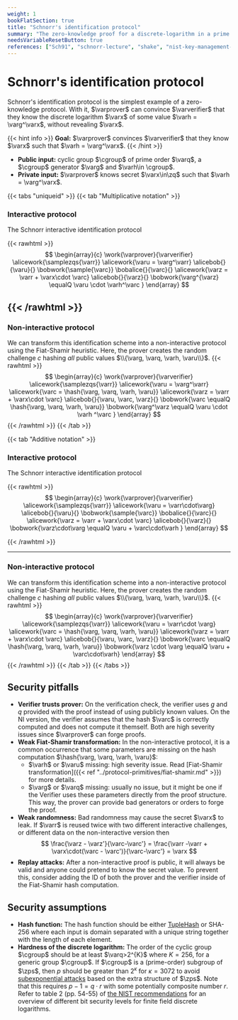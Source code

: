 ```yaml
---
weight: 1
bookFlatSection: true
title: "Schnorr's identification protocol"
summary: "The zero-knowledge proof for a discrete-logarithm in a prime modulo."
needsVariableResetButton: true
references: ["Sch91", "schnorr-lecture", "shake", "nist-key-management-1", "ICWiki"]
---
```

# Schnorr's identification protocol
  Schnorr's identification protocol is the simplest example of a zero-knowledge protocol. With it,
  $\varprover$ can convince $\varverifier$ that they know the discrete logarithm $\varx$ of some value
  $\varh = \varg^\varx$, without revealing $\varx$.

{{< hint info >}}
**Goal:**
$\varprover$ convinces $\varverifier$ that they know $\varx$ such that $\varh = \varg^\varx$.
{{< /hint >}}

 * __Public input:__ cyclic group $\cgroup$ of prime order $\varq$, a $\cgroup$ generator $\varg$ and $\varh\in \cgroup$.
 * __Private input:__ $\varprover$ knows secret $\varx\in\zq$ such that $\varh = \varg^\varx$.


{{< tabs "uniqueid" >}}
{{< tab "Multiplicative notation" >}}
### Interactive protocol
The Schnorr interactive identification protocol

{{< rawhtml >}}
 $$
 \begin{array}{c}
 \work{\varprover}{\varverifier}
 \alicework{\samplezqs{\varr}}
 \alicework{\varu = \varg^\varr}
 \alicebob{}{\varu}{}
 \bobwork{\sample{\varc}}
 \bobalice{}{\varc}{}
 \alicework{\varz = \varr + \varx\cdot \varc}
 \alicebob{}{\varz}{}
 \bobwork{\varg^{\varz} \equalQ \varu \cdot \varh^\varc }
 \end{array}
 $$

{{< /rawhtml >}}
-----

### Non-interactive protocol
We can transform this identification scheme into a non-interactive protocol using the Fiat-Shamir heuristic. Here, the prover creates the random challenge $c$ hashing *all* public values $\\{\varg, \varq, \varh, \varu\\}$.
{{< rawhtml >}}
 $$
 \begin{array}{c}
 \work{\varprover}{\varverifier}
 \alicework{\samplezqs{\varr}}
 \alicework{\varu = \varg^\varr}
 \alicework{\varc = \hash{\varg, \varq, \varh, \varu}}
 \alicework{\varz = \varr + \varx\cdot \varc}
 \alicebob{}{\varu, \varc, \varz}{}
 \bobwork{\varc \equalQ \hash{\varg, \varq, \varh, \varu}}
 \bobwork{\varg^\varz \equalQ \varu \cdot \varh ^\varc }
 \end{array}
 $$
{{< /rawhtml >}}
{{< /tab >}}


{{< tab "Additive notation" >}}

### Interactive protocol
The Schnorr interactive identification protocol


{{< rawhtml >}}
 $$
 \begin{array}{c}
 \work{\varprover}{\varverifier}
 \alicework{\samplezqs{\varr}}
 \alicework{\varu = \varr\cdot\varg}
 \alicebob{}{\varu}{}
 \bobwork{\sample{\varc}}
 \bobalice{}{\varc}{}
 \alicework{\varz = \varr + \varx\cdot \varc}
 \alicebob{}{\varz}{}
 \bobwork{\varz\cdot\varg \equalQ \varu + \varc\cdot\varh }
 \end{array}
 $$



{{< /rawhtml >}}

-----

### Non-interactive protocol
We can transform this identification scheme into a non-interactive protocol using the Fiat-Shamir heuristic. Here, the prover creates the random challenge $c$ hashing *all* public values $\\{\varg, \varq, \varh, \varu\\}$.
{{< rawhtml >}}
 $$
 \begin{array}{c}
 \work{\varprover}{\varverifier}
 \alicework{\samplezqs{\varr}}
 \alicework{\varu = \varr\cdot \varg}
 \alicework{\varc = \hash{\varg, \varq, \varh, \varu}}
 \alicework{\varz = \varr + \varx\cdot \varc}
 \alicebob{}{\varu, \varc, \varz}{}
 \bobwork{\varc \equalQ \hash{\varg, \varq, \varh, \varu}}
 \bobwork{\varz \cdot \varg \equalQ \varu + \varc\cdot\varh}
 \end{array}
 $$
{{< /rawhtml >}}
{{< /tab >}}
{{< /tabs >}}



## Security pitfalls
 * __Verifier trusts prover:__ On the verification check, the verifier uses $g$ and $q$ provided with the proof instead of using publicly known values. On the NI version, the verifier assumes that the hash $\varc$ is correctly computed and does not compute it themself. Both are high severity issues since $\varprover$ can forge proofs.
 * __Weak Fiat-Shamir transformation:__ In the non-interactive protocol, it is a common occurrence that some parameters are missing on the hash computation $\hash{\varg, \varq, \varh, \varu}$:
   * $\varh$ or $\varu$ missing: high severity issue. Read [Fiat-Shamir transformation]({{< ref "../protocol-primitives/fiat-shamir.md" >}}) for more details.
   * $\varg$ or $\varq$ missing: usually no issue, but it might be one if the Verifier uses these parameters directly from the proof structure. This way, the prover can provide bad generators or orders to forge the proof.
 * __Weak randomness:__ Bad randomness may cause the secret $\varx$ to leak. If $\varr$ is reused twice with two different interactive challenges, or different data on the non-interactive version then
  $$ \frac{\varz - \varz'}{\varc-\varc'} = \frac{\varr -\varr + \varx\cdot(\varc - \varc')}{\varc-\varc'} = \varx  $$
 * __Replay attacks:__ After a non-interactive proof is public, it will always be valid and anyone could pretend to know the secret value. To prevent this, consider adding the ID of both the prover and the verifier inside of the Fiat-Shamir hash computation.


## Security assumptions
 * __Hash function:__ The hash function should be either [TupleHash](https://www.nist.gov/publications/sha-3-derived-functions-cshake-kmac-tuplehash-and-parallelhash) or SHA-256 where each input is domain separated with a unique string together with the length of each element.
 * __Hardness of the discrete logarithm:__ The order of the cyclic group $\cgroup$ should be at least $\varq>2^{K}$ where $K=256$, for a generic group $\cgroup$. If $\cgroup$ is a (prime-order) subgroup of $\zps$, then $p$ should be greater than $2^{\kappa}$ for $\kappa=3072$ to avoid [subexponential attacks](https://en.wikipedia.org/wiki/Index_calculus_algorithm) based on the extra structure of $\zps$. Note that this requires $p - 1 = q\cdot r$ with some potentially composite number $r$. Refer to table 2 (pp. 54-55) of [the NIST recommendations](https://doi.org/10.6028/NIST.SP.800-57pt1r5) for an overview of different bit security levels for finite field discrete logarithms.

